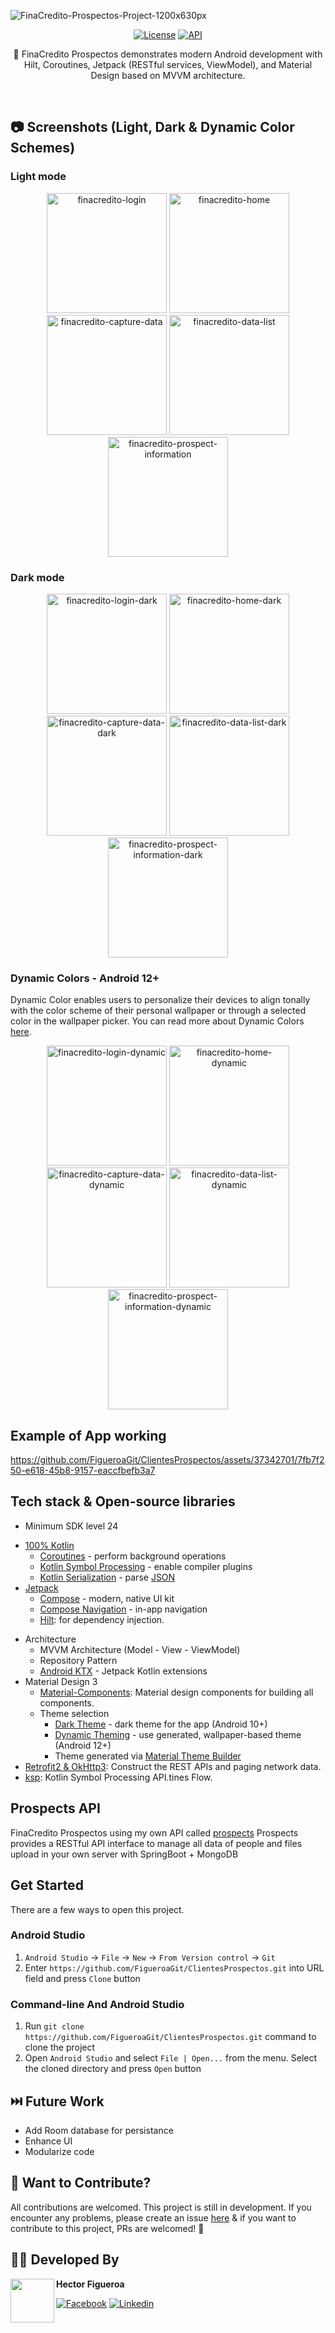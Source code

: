![FinaCredito-Prospectos-Project-1200x630px](https://github.com/FigueroaGit/ClientesProspectos/assets/37342701/4f2e2f14-7736-4791-a0b8-f349e8e4e11b)

<p align="center">
  <a href="https://opensource.org/licenses/Apache-2.0"><img alt="License" src="https://img.shields.io/badge/License-Apache%202.0-blue.svg"/></a>
  <a href="https://android-arsenal.com/api?level=24"><img alt="API" src="https://img.shields.io/badge/API-24%2B-brightgreen.svg?style=flat"/></a>
</p>

<p align="center">  
💸 FinaCredito Prospectos demonstrates modern Android development with Hilt, Coroutines, Jetpack (RESTful services, ViewModel), and Material Design based on MVVM architecture.
</p>
</br>

## 📷 Screenshots (Light, Dark & Dynamic Color Schemes)
### Light mode

<div align="center">
  <img width="192" alt="finacredito-login" src="/screenshots/login_light_mode.png"> <img width="192" alt="finacredito-home" src="/screenshots/home_light_mode.png"> <img width="192" alt="finacredito-capture-data" src="/screenshots/capture_data_light_mode.png"> <img width="192" alt="finacredito-data-list" src="/screenshots/data_list_light_mode.png"> <img width="192" alt="finacredito-prospect-information" src="/screenshots/prospect_information_light_mode.png">
</div>

### Dark mode

<div align="center">
  <img width="192" alt="finacredito-login-dark" src="/screenshots/login_dark_mode.png"> <img width="192" alt="finacredito-home-dark" src="/screenshots/home_dark_mode.png"> <img width="192" alt="finacredito-capture-data-dark" src="/screenshots/capture_data_dark_mode.png"> <img width="192" alt="finacredito-data-list-dark" src="/screenshots/data_list_dark_mode.png"> <img width="192" alt="finacredito-prospect-information-dark" src="/screenshots/prospect_information_dark_mode.png">
</div>

### Dynamic Colors - Android 12+
Dynamic Color enables users to personalize their devices to align tonally with the color scheme of their personal wallpaper or through a selected color in the wallpaper picker. You can read more about Dynamic Colors [here](https://developer.android.com/develop/ui/views/theming/dynamic-colors).

<div align="center">
  <img width="192" alt="finacredito-login-dynamic" src="/screenshots/login_dynamic_mode.png"> <img width="192" alt="finacredito-home-dynamic" src="/screenshots/home_dynamic_mode.png"> <img width="192" alt="finacredito-capture-data-dynamic" src="/screenshots/capture_data_dynamic_mode.png"> <img width="192" alt="finacredito-data-list-dynamic" src="/screenshots/data_list_dynamic_mode.png"> <img width="192" alt="finacredito-prospect-information-dynamic" src="/screenshots/prospect_information_dynamic_mode.png">
</div>

## Example of App working

https://github.com/FigueroaGit/ClientesProspectos/assets/37342701/7fb7f250-e618-45b8-9157-eaccfbefb3a7

## Tech stack & Open-source libraries
- Minimum SDK level 24
* [100% Kotlin](https://kotlinlang.org/)
    + [Coroutines](https://kotlinlang.org/docs/reference/coroutines-overview.html) - perform background operations
    + [Kotlin Symbol Processing](https://kotlinlang.org/docs/ksp-overview.html) - enable compiler plugins
    + [Kotlin Serialization](https://kotlinlang.org/docs/serialization.html) - parse [JSON](https://www.json.org/json-en.html)
* [Jetpack](https://developer.android.com/jetpack)
    - [Compose](https://developer.android.com/jetpack/compose) - modern, native UI kit
    - [Compose Navigation](https://developer.android.com/jetpack/compose/navigation) - in-app navigation
    - [Hilt](https://dagger.dev/hilt/): for dependency injection.
- Architecture
  - MVVM Architecture (Model - View - ViewModel)
  - Repository Pattern
  - [Android KTX](https://developer.android.com/kotlin/ktx) - Jetpack Kotlin extensions
- Material Design 3
  - [Material-Components](https://m3.material.io/components): Material design components for building all components.
  - Theme selection
    - [Dark Theme](https://material.io/develop/android/theming/dark) - dark theme for the app (Android 10+)
    - [Dynamic Theming](https://m3.material.io/styles/color/dynamic-color/overview) - use generated, wallpaper-based theme (Android 12+)
    - Theme generated via [Material Theme Builder](https://m3.material.io/theme-builder)
- [Retrofit2 & OkHttp3](https://github.com/square/retrofit): Construct the REST APIs and paging network data.
- [ksp](https://github.com/google/ksp): Kotlin Symbol Processing API.tines Flow.

## Prospects API

FinaCredito Prospectos using my own API called [prospects](https://github.com/FigueroaGit/prospects)
Prospects provides a RESTful API interface to manage all data of people and files upload in your own server with SpringBoot + MongoDB

## Get Started

There are a few ways to open this project.

### Android Studio

1. `Android Studio` -> `File` -> `New` -> `From Version control` -> `Git`
2. Enter `https://github.com/FigueroaGit/ClientesProspectos.git` into URL field and press `Clone` button

### Command-line And Android Studio

1. Run `git clone https://github.com/FigueroaGit/ClientesProspectos.git` command to clone the project
2. Open `Android Studio` and select `File | Open...` from the menu. Select the cloned directory and press `Open` button

## ⏭️ Future Work
- Add Room database for persistance
- Enhance UI
- Modularize code

## 🤝 Want to Contribute?
All contributions are welcomed. This project is still in development. If you encounter any problems, please create an issue [here](https://github.com/FigueroaGit/ClientesProspectos/issues) & if you want to contribute to this project, PRs are welcomed! 🙂

## 👨‍💻 Developed By

<a href="https://www.facebook.com/hmfp24/" target="_blank">
  <img src="https://avatars.githubusercontent.com/u/37342701?v=4" width="70" align="left">
</a>

**Hector Figueroa**

[![Facebook](https://img.shields.io/badge/-facebook-grey?logo=facebook)](https://www.facebook.com/hmfp24/)
[![Linkedin](https://img.shields.io/badge/-linkedin-grey?logo=linkedin)](https://www.linkedin.com/in/hmfp24/)
